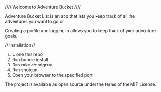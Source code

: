 //// Welcome to Adventure Bucket ////

Adventure Bucket List is an app that lets you keep track of all the adventures  you want to go on.

Creating a profile and logging in allows you to keep track of your adventure goals.

// Installation //

1. Clone this repo 
2. Run bundle install
3. Run rake db:migrate
4. Run shotgun
5. Open your browser to the specified port

The project is available as open source under the terms of the MIT License.